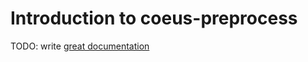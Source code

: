 # Introduction to coeus-preprocess

TODO: write [great documentation](http://jacobian.org/writing/what-to-write/)
